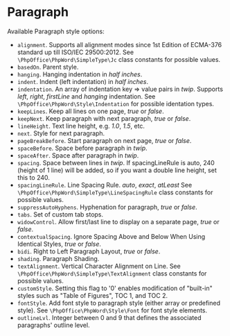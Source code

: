 # Paragraph

Available Paragraph style options:

- ``alignment``. Supports all alignment modes since 1st Edition of ECMA-376 standard up till ISO/IEC 29500:2012.
   See ``\PhpOffice\PhpWord\SimpleType\Jc`` class constants for possible values.
- ``basedOn``. Parent style.
- ``hanging``. Hanging indentation in *half inches*.
- ``indent``. Indent (left indentation) in *half inches*.
- ``indentation``. An array of indentation key => value pairs in *twip*. Supports *left*, *right*, *firstLine* and *hanging* indentation.
   See ``\PhpOffice\PhpWord\Style\Indentation`` for possible identation types.
- ``keepLines``. Keep all lines on one page, *true* or *false*.
- ``keepNext``. Keep paragraph with next paragraph, *true* or *false*.
- ``lineHeight``. Text line height, e.g. *1.0*, *1.5*, etc.
- ``next``. Style for next paragraph.
- ``pageBreakBefore``. Start paragraph on next page, *true* or *false*.
- ``spaceBefore``. Space before paragraph in *twip*.
- ``spaceAfter``. Space after paragraph in *twip*.
- ``spacing``. Space between lines in *twip*. If spacingLineRule is auto, 240 (height of 1 line) will be added, so if you want a double line height, set this to 240.
- ``spacingLineRule``. Line Spacing Rule. *auto*, *exact*, *atLeast*
   See ``\PhpOffice\PhpWord\SimpleType\LineSpacingRule`` class constants for possible values.
- ``suppressAutoHyphens``. Hyphenation for paragraph, *true* or *false*.
- ``tabs``. Set of custom tab stops.
- ``widowControl``. Allow first/last line to display on a separate page, *true* or *false*.
- ``contextualSpacing``. Ignore Spacing Above and Below When Using Identical Styles, *true* or *false*.
- ``bidi``. Right to Left Paragraph Layout, *true* or *false*.
- ``shading``. Paragraph Shading.
- ``textAlignment``. Vertical Character Alignment on Line.
   See ``\PhpOffice\PhpWord\SimpleType\TextAlignment`` class constants for possible values.
- ``customStyle``. Setting this flag to '0' enables modification of "built-in" styles such as "Table of Figures", TOC 1, and TOC 2.
- ``fontStyle``. Add font style to paragraph style (either array or predefined style). See ``\PhpOffice\PhpWord\Style\Font`` for font style elements.
- ``outlineLvl``. Integer between 0 and 9 that defines the associated paragraphs' outline level.